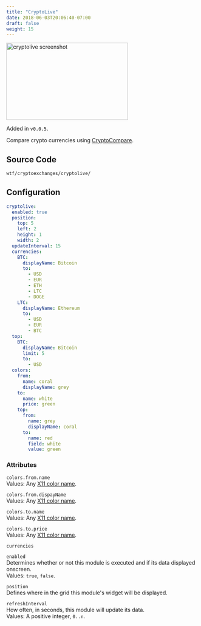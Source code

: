 ```yaml
---
title: "CryptoLive"
date: 2018-06-03T20:06:40-07:00
draft: false
weight: 15
---
```


<img class="screenshot" src="/imgs/modules/cryptolive.png" width="320" height="203" alt="cryptolive screenshot" />

Added in `v0.0.5`.

Compare crypto currencies using [CryptoCompare](https://cryptocompare.com).


## Source Code

```bash
wtf/cryptoexchanges/cryptolive/
```

## Configuration

```yaml
cryptolive:
  enabled: true
  position:
    top: 5
    left: 2
    height: 1
    width: 2
  updateInterval: 15
  currencies:
    BTC:
      displayName: Bitcoin
      to:
        - USD
        - EUR
        - ETH
        - LTC
        - DOGE
    LTC:
      displayName: Ethereum
      to:
        - USD
        - EUR
        - BTC
  top:
    BTC:
      displayName: Bitcoin
      limit: 5
      to:
        - USD
  colors:
    from:
      name: coral
      displayName: grey
    to:
      name: white
      price: green
    top:
      from:
        name: grey
        displayName: coral
      to:
        name: red
        field: white
        value: green
```

### Attributes

`colors.from.name` <br />
Values: Any <a href="https://en.wikipedia.org/wiki/X11_color_names">X11
color name</a>.

`colors.from.dispayName` <br />
Values: Any <a href="https://en.wikipedia.org/wiki/X11_color_names">X11
color name</a>.

`colors.to.name` <br />
Values: Any <a href="https://en.wikipedia.org/wiki/X11_color_names">X11
color name</a>.

`colors.to.price` <br />
Values: Any <a href="https://en.wikipedia.org/wiki/X11_color_names">X11
color name</a>.

`currencies` <br />

`enabled` <br />
Determines whether or not this module is executed and if its data displayed onscreen. <br />
Values: `true`, `false`.

`position` <br />
Defines where in the grid this module's widget will be displayed. <br />

`refreshInterval` <br />
How often, in seconds, this module will update its data. <br />
Values: A positive integer, `0..n`.
